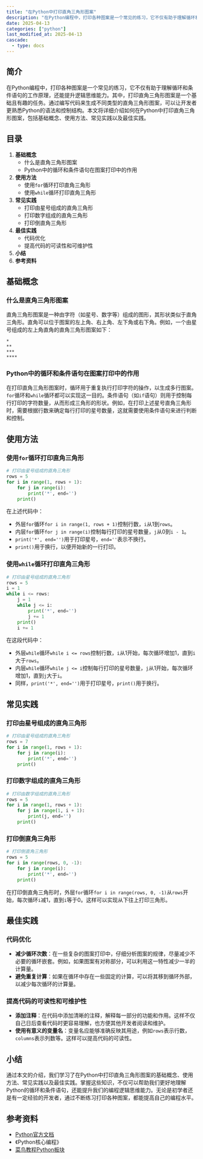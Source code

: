 ```yaml
---
title: "在Python中打印直角三角形图案"
description: "在Python编程中，打印各种图案是一个常见的练习，它不仅有助于理解循环和条件语句的工作原理，还能提升逻辑思维能力。其中，打印直角三角形图案是一个基础且有趣的任务。通过编写代码来生成不同类型的直角三角形图案，可以让开发者更熟悉Python的语法和控制结构。本文将详细介绍如何在Python中打印直角三角形图案，包括基础概念、使用方法、常见实践以及最佳实践。"
date: 2025-04-13
categories: ["python"]
last_modified_at: 2025-04-13
cascade:
  - type: docs
---
```



## 简介
在Python编程中，打印各种图案是一个常见的练习，它不仅有助于理解循环和条件语句的工作原理，还能提升逻辑思维能力。其中，打印直角三角形图案是一个基础且有趣的任务。通过编写代码来生成不同类型的直角三角形图案，可以让开发者更熟悉Python的语法和控制结构。本文将详细介绍如何在Python中打印直角三角形图案，包括基础概念、使用方法、常见实践以及最佳实践。

<!-- more -->
## 目录
1. **基础概念**
    - 什么是直角三角形图案
    - Python中的循环和条件语句在图案打印中的作用
2. **使用方法**
    - 使用`for`循环打印直角三角形
    - 使用`while`循环打印直角三角形
3. **常见实践**
    - 打印由星号组成的直角三角形
    - 打印数字组成的直角三角形
    - 打印倒直角三角形
4. **最佳实践**
    - 代码优化
    - 提高代码的可读性和可维护性
5. **小结**
6. **参考资料**

## 基础概念
### 什么是直角三角形图案
直角三角形图案是一种由字符（如星号、数字等）组成的图形，其形状类似于直角三角形。直角可以位于图案的左上角、右上角、左下角或右下角。例如，一个由星号组成的左上角直角的直角三角形图案如下：
```
*
**
***
****
```

### Python中的循环和条件语句在图案打印中的作用
在打印直角三角形图案时，循环用于重复执行打印字符的操作，以生成多行图案。`for`循环和`while`循环都可以实现这一目的。条件语句（如`if`语句）则用于控制每行打印的字符数量，从而形成三角形的形状。例如，在打印上述星号直角三角形时，需要根据行数来确定每行打印的星号数量，这就需要使用条件语句来进行判断和控制。

## 使用方法
### 使用`for`循环打印直角三角形
```python
# 打印由星号组成的直角三角形
rows = 5
for i in range(1, rows + 1):
    for j in range(i):
        print('*', end='')
    print()
```
在上述代码中：
- 外层`for`循环`for i in range(1, rows + 1)`控制行数，`i`从1到`rows`。
- 内层`for`循环`for j in range(i)`控制每行打印的星号数量，`j`从0到`i - 1`。
- `print('*', end='')`用于打印星号，`end=''`表示不换行。
- `print()`用于换行，以便开始新的一行打印。

### 使用`while`循环打印直角三角形
```python
# 打印由星号组成的直角三角形
rows = 5
i = 1
while i <= rows:
    j = 1
    while j <= i:
        print('*', end='')
        j += 1
    print()
    i += 1
```
在这段代码中：
- 外层`while`循环`while i <= rows`控制行数，`i`从1开始，每次循环增加1，直到`i`大于`rows`。
- 内层`while`循环`while j <= i`控制每行打印的星号数量，`j`从1开始，每次循环增加1，直到`j`大于`i`。
- 同样，`print('*', end='')`用于打印星号，`print()`用于换行。

## 常见实践
### 打印由星号组成的直角三角形
```python
# 打印由星号组成的直角三角形
rows = 7
for i in range(1, rows + 1):
    for j in range(i):
        print('*', end='')
    print()
```
### 打印数字组成的直角三角形
```python
# 打印由数字组成的直角三角形
rows = 5
for i in range(1, rows + 1):
    for j in range(1, i + 1):
        print(j, end='')
    print()
```
### 打印倒直角三角形
```python
# 打印倒直角三角形
rows = 5
for i in range(rows, 0, -1):
    for j in range(i):
        print('*', end='')
    print()
```
在打印倒直角三角形时，外层`for`循环`for i in range(rows, 0, -1)`从`rows`开始，每次循环`i`减1，直到`i`等于0。这样可以实现从下往上打印三角形。

## 最佳实践
### 代码优化
- **减少循环次数**：在一些复杂的图案打印中，仔细分析图案的规律，尽量减少不必要的循环嵌套。例如，如果图案有对称部分，可以利用这一特性减少一半的计算量。
- **避免重复计算**：如果在循环中存在一些固定的计算，可以将其移到循环外部，以减少每次循环的计算量。

### 提高代码的可读性和可维护性
- **添加注释**：在代码中添加清晰的注释，解释每一部分的功能和作用。这样不仅自己日后查看代码时更容易理解，也方便其他开发者阅读和维护。
- **使用有意义的变量名**：变量名应能够准确反映其用途，例如`rows`表示行数，`columns`表示列数等。这样可以提高代码的可读性。

## 小结
通过本文的介绍，我们学习了在Python中打印直角三角形图案的基础概念、使用方法、常见实践以及最佳实践。掌握这些知识，不仅可以帮助我们更好地理解Python的循环和条件语句，还能提升我们的编程逻辑思维能力。无论是初学者还是有一定经验的开发者，通过不断练习打印各种图案，都能提高自己的编程水平。

## 参考资料
- [Python官方文档](https://docs.python.org/3/)
- 《Python核心编程》
- [菜鸟教程Python板块](https://www.runoob.com/python3/)